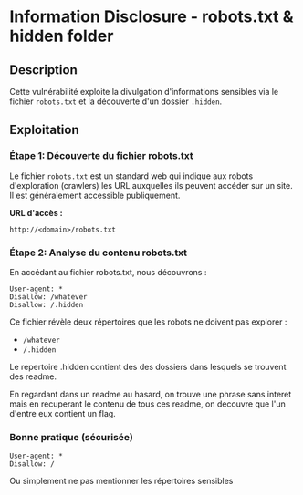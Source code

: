 # Information Disclosure - robots.txt & hidden folder

## Description
Cette vulnérabilité exploite la divulgation d'informations sensibles via le fichier `robots.txt` et la découverte d'un dossier `.hidden`.

## Exploitation

### Étape 1: Découverte du fichier robots.txt
Le fichier `robots.txt` est un standard web qui indique aux robots d'exploration (crawlers) les URL auxquelles ils peuvent accéder sur un site. Il est généralement accessible publiquement.

**URL d'accès :**
```
http://<domain>/robots.txt
```

### Étape 2: Analyse du contenu robots.txt
En accédant au fichier robots.txt, nous découvrons :

```
User-agent: *
Disallow: /whatever
Disallow: /.hidden
```

Ce fichier révèle deux répertoires que les robots ne doivent pas explorer :
- `/whatever`
- `/.hidden`

Le repertoire .hidden contient des des dossiers dans lesquels se trouvent des readme.

En regardant dans un readme au hasard, on trouve une phrase sans interet mais en recuperant le contenu de tous ces readme, on decouvre que l'un d'entre eux contient un flag.

### Bonne pratique (sécurisée)
```
User-agent: *
Disallow: /
```
Ou simplement ne pas mentionner les répertoires sensibles
